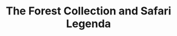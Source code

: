 ---
title: "The Forest Collection and Safari Legenda"
url: /kingwood/the-forest-collection-and-safari-legenda/
shop: clothes
---